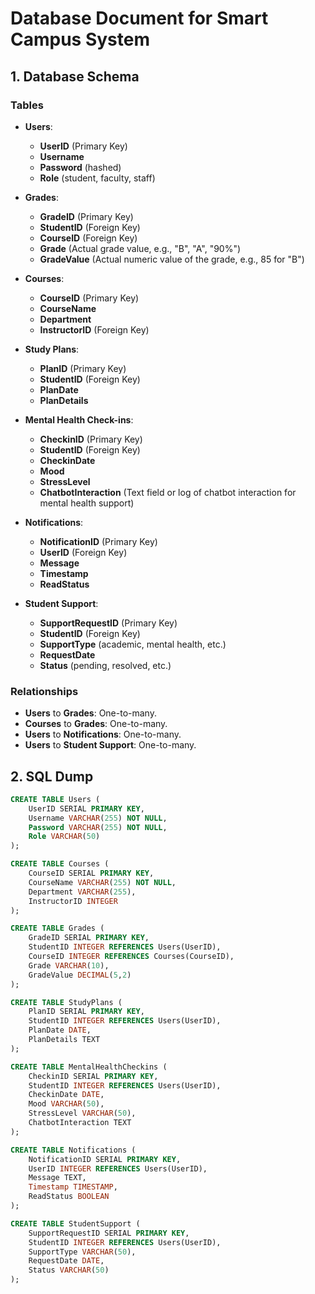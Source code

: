 
# Database Document for Smart Campus System

## 1. Database Schema

### Tables

- **Users**:
    - **UserID** (Primary Key)
    - **Username**
    - **Password** (hashed)
    - **Role** (student, faculty, staff)

- **Grades**:
    - **GradeID** (Primary Key)
    - **StudentID** (Foreign Key)
    - **CourseID** (Foreign Key)
    - **Grade** (Actual grade value, e.g., "B", "A", "90%")
    - **GradeValue** (Actual numeric value of the grade, e.g., 85 for "B")

- **Courses**:
    - **CourseID** (Primary Key)
    - **CourseName**
    - **Department**
    - **InstructorID** (Foreign Key)

- **Study Plans**:
    - **PlanID** (Primary Key)
    - **StudentID** (Foreign Key)
    - **PlanDate**
    - **PlanDetails**

- **Mental Health Check-ins**:
    - **CheckinID** (Primary Key)
    - **StudentID** (Foreign Key)
    - **CheckinDate**
    - **Mood**
    - **StressLevel**
    - **ChatbotInteraction** (Text field or log of chatbot interaction for mental health support)

- **Notifications**:
    - **NotificationID** (Primary Key)
    - **UserID** (Foreign Key)
    - **Message**
    - **Timestamp**
    - **ReadStatus**

- **Student Support**:
    - **SupportRequestID** (Primary Key)
    - **StudentID** (Foreign Key)
    - **SupportType** (academic, mental health, etc.)
    - **RequestDate**
    - **Status** (pending, resolved, etc.)

### Relationships
- **Users** to **Grades**: One-to-many.
- **Courses** to **Grades**: One-to-many.
- **Users** to **Notifications**: One-to-many.
- **Users** to **Student Support**: One-to-many.

## 2. SQL Dump
```sql
CREATE TABLE Users (
    UserID SERIAL PRIMARY KEY,
    Username VARCHAR(255) NOT NULL,
    Password VARCHAR(255) NOT NULL,
    Role VARCHAR(50)
);

CREATE TABLE Courses (
    CourseID SERIAL PRIMARY KEY,
    CourseName VARCHAR(255) NOT NULL,
    Department VARCHAR(255),
    InstructorID INTEGER
);

CREATE TABLE Grades (
    GradeID SERIAL PRIMARY KEY,
    StudentID INTEGER REFERENCES Users(UserID),
    CourseID INTEGER REFERENCES Courses(CourseID),
    Grade VARCHAR(10),
    GradeValue DECIMAL(5,2)
);

CREATE TABLE StudyPlans (
    PlanID SERIAL PRIMARY KEY,
    StudentID INTEGER REFERENCES Users(UserID),
    PlanDate DATE,
    PlanDetails TEXT
);

CREATE TABLE MentalHealthCheckins (
    CheckinID SERIAL PRIMARY KEY,
    StudentID INTEGER REFERENCES Users(UserID),
    CheckinDate DATE,
    Mood VARCHAR(50),
    StressLevel VARCHAR(50),
    ChatbotInteraction TEXT
);

CREATE TABLE Notifications (
    NotificationID SERIAL PRIMARY KEY,
    UserID INTEGER REFERENCES Users(UserID),
    Message TEXT,
    Timestamp TIMESTAMP,
    ReadStatus BOOLEAN
);

CREATE TABLE StudentSupport (
    SupportRequestID SERIAL PRIMARY KEY,
    StudentID INTEGER REFERENCES Users(UserID),
    SupportType VARCHAR(50),
    RequestDate DATE,
    Status VARCHAR(50)
);
```
    